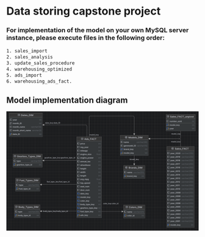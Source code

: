 # Data storing capstone project

### For implementation of the model on your own MySQL server instance, please execute files in the following order:
    1. sales_import
    2. sales_analysis
    3. update_sales_procedure
    4. warehousing_optimized
    5. ads_import
    6. warehousing_ads_fact.
    
## Model implementation diagram
![data_storing_capstone_implementation.png](data_storing_capstone_implementation.png)